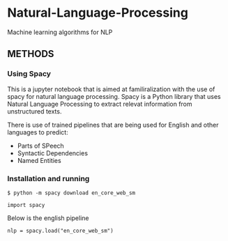 # Natural-Language-Processing

Machine learning algorithms for NLP

## METHODS
### Using Spacy

This is a jupyter notebook that is aimed at familiralization with the use of spacy for natural language processing.
Spacy is a Python library that uses Natural Language Processing to extract relevat information from unstructured texts.

There is use of trained pipelines that are being used for English and other languages to predict:
* Parts of SPeech 
* Syntactic Dependencies
* Named Entities

### Installation and running

```
$ python -m spacy download en_core_web_sm
```
```
import spacy
```
Below is the english pipeline
```
nlp = spacy.load("en_core_web_sm")
```
